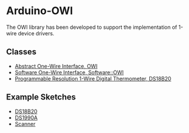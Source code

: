 # Arduino-OWI
The OWI library has been developed to support the implementation of
1-wire device drivers.

## Classes

* [Abstract One-Wire Interface, OWI](./src/OWI.h)
* [Software One-Wire Interface, Software::OWI](./src/Software/OWI.h)
* [Programmable Resolution 1-Wire Digital Thermometer, DS18B20](./src/Driver/DS18B20.h)

## Example Sketches

* [DS18B20](./examples/DS18B20)
* [DS1990A](./examples/DS1990A)
* [Scanner](./examples/Scanner)
